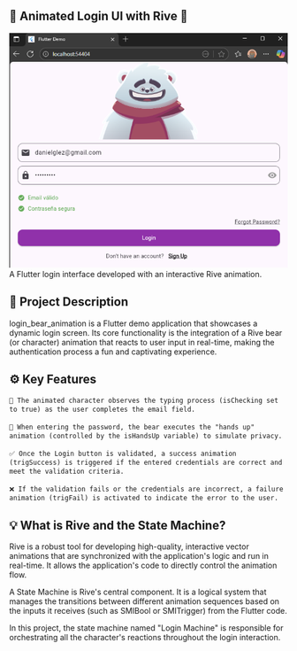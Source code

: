 ## 🔐 Animated Login UI with Rive 🐻
![](https://github.com/DANIEL-GLEZ/login_wit_animation/blob/main/Prueba%201.png)
A Flutter login interface developed with an interactive Rive animation.

## 📄 Project Description

login_bear_animation is a Flutter demo application that showcases a dynamic login screen. Its core functionality is the integration of a Rive bear (or character) animation that reacts to user input in real-time, making the authentication process a fun and captivating experience.

## ⚙️ Key Features

    📧 The animated character observes the typing process (isChecking set to true) as the user completes the email field.

    🙈 When entering the password, the bear executes the "hands up" animation (controlled by the isHandsUp variable) to simulate privacy.

    ✅ Once the Login button is validated, a success animation (trigSuccess) is triggered if the entered credentials are correct and meet the validation criteria.

    ❌ If the validation fails or the credentials are incorrect, a failure animation (trigFail) is activated to indicate the error to the user.
## 💡 What is Rive and the State Machine?

Rive is a robust tool for developing high-quality, interactive vector animations that are synchronized with the application's logic and run in real-time. It allows the application's code to directly control the animation flow.

A State Machine is Rive's central component. It is a logical system that manages the transitions between different animation sequences based on the inputs it receives (such as SMIBool or SMITrigger) from the Flutter code.

In this project, the state machine named "Login Machine" is responsible for orchestrating all the character's reactions throughout the login interaction.

  
